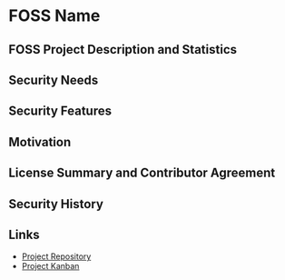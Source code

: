 # FOSS Name

## FOSS Project Description and Statistics

## Security Needs

## Security Features 

## Motivation

## License Summary and Contributor Agreement

## Security History

## Links
* [Project Repository](https://github.com/isxbot/software-assurance)
* [Project Kanban](https://github.com/isxbot/software-assurance/projects/1)
